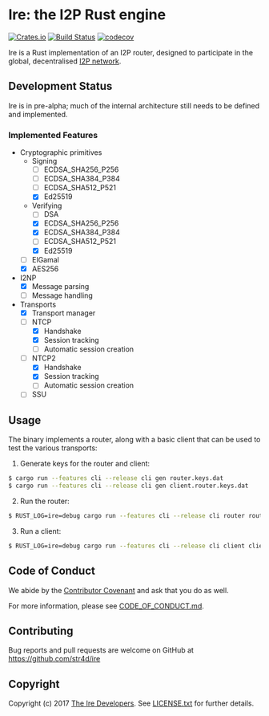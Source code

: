 # Ire: the I2P Rust engine

[![Crates.io](https://img.shields.io/crates/v/ire.svg)](https://crates.io/crates/ire)
[![Build Status](https://travis-ci.org/str4d/ire.svg?branch=master)](https://travis-ci.org/str4d/ire)
[![codecov](https://codecov.io/gh/str4d/ire/branch/master/graph/badge.svg)](https://codecov.io/gh/str4d/ire)

Ire is a Rust implementation of an I2P router, designed to participate in the
global, decentralised [I2P network].

[I2P network]: https://geti2p.net

## Development Status

Ire is in pre-alpha; much of the internal architecture still needs to be defined
and implemented.

### Implemented Features

- Cryptographic primitives
  - Signing
    - [ ] ECDSA_SHA256_P256
    - [ ] ECDSA_SHA384_P384
    - [ ] ECDSA_SHA512_P521
    - [x] Ed25519
  - Verifying
    - [ ] DSA
    - [x] ECDSA_SHA256_P256
    - [x] ECDSA_SHA384_P384
    - [ ] ECDSA_SHA512_P521
    - [x] Ed25519
  - [ ] ElGamal
  - [x] AES256
- I2NP
  - [x] Message parsing
  - [ ] Message handling
- Transports
  - [x] Transport manager
  - [ ] NTCP
    - [x] Handshake
    - [x] Session tracking
    - [ ] Automatic session creation
  - [ ] NTCP2
    - [x] Handshake
    - [x] Session tracking
    - [ ] Automatic session creation
  - [ ] SSU

## Usage

The binary implements a router, along with a basic client that can be used to
test the various transports:

1. Generate keys for the router and client:

  ```bash
$ cargo run --features cli --release cli gen router.keys.dat
$ cargo run --features cli --release cli gen client.router.keys.dat
  ```

2. Run the router:

  ```bash
$ RUST_LOG=ire=debug cargo run --features cli --release cli router router.keys.dat router.info 127.0.0.1:12345 127.0.0.1:12346 ntcp2.keys.dat
  ```

3. Run a client:

  ```bash
$ RUST_LOG=ire=debug cargo run --features cli --release cli client client.router.keys.dat router.info [NTCP|NTCP2]
  ```

## Code of Conduct

We abide by the [Contributor Covenant][cc] and ask that you do as well.

For more information, please see [CODE_OF_CONDUCT.md].

[cc]: https://contributor-covenant.org
[CODE_OF_CONDUCT.md]: https://github.com/str4d/ire/blob/master/CODE_OF_CONDUCT.md

## Contributing

Bug reports and pull requests are welcome on GitHub at https://github.com/str4d/ire

## Copyright

Copyright (c) 2017 [The Ire Developers][AUTHORS].
See [LICENSE.txt] for further details.

[AUTHORS]: https://github.com/str4d/ire/blob/master/AUTHORS.md
[LICENSE.txt]: https://github.com/str4d/ire/blob/master/LICENSE.txt
